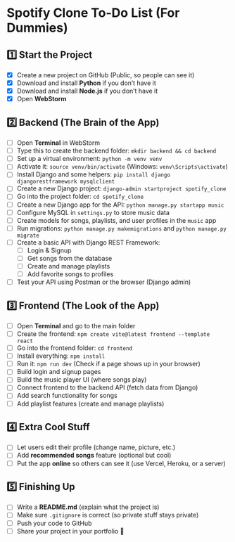 # Spotify Clone To-Do List (For Dummies)

## 1️⃣ Start the Project
- [x] Create a new project on GitHub (Public, so people can see it)
- [x] Download and install **Python** if you don’t have it
- [x] Download and install **Node.js** if you don’t have it
- [x] Open **WebStorm**

## 2️⃣ Backend (The Brain of the App)
- [ ] Open **Terminal** in WebStorm
- [ ] Type this to create the backend folder: `mkdir backend && cd backend`
- [ ] Set up a virtual environment: `python -m venv venv`
- [ ] Activate it: `source venv/bin/activate` (Windows: `venv\Scripts\activate`)
- [ ] Install Django and some helpers: `pip install django djangorestframework mysqlclient`
- [ ] Create a new Django project: `django-admin startproject spotify_clone`
- [ ] Go into the project folder: `cd spotify_clone`
- [ ] Create a new Django app for the API: `python manage.py startapp music`
- [ ] Configure MySQL in `settings.py` to store music data
- [ ] Create models for songs, playlists, and user profiles in the `music` app
- [ ] Run migrations: `python manage.py makemigrations` and `python manage.py migrate`
- [ ] Create a basic API with Django REST Framework:
    - [ ] Login & Signup
    - [ ] Get songs from the database
    - [ ] Create and manage playlists
    - [ ] Add favorite songs to profiles
- [ ] Test your API using Postman or the browser (Django admin)

## 3️⃣ Frontend (The Look of the App)
- [ ] Open **Terminal** and go to the main folder
- [ ] Create the frontend: `npm create vite@latest frontend --template react`
- [ ] Go into the frontend folder: `cd frontend`
- [ ] Install everything: `npm install`
- [ ] Run it: `npm run dev` (Check if a page shows up in your browser)
- [ ] Build login and signup pages
- [ ] Build the music player UI (where songs play)
- [ ] Connect frontend to the backend API (fetch data from Django)
- [ ] Add search functionality for songs
- [ ] Add playlist features (create and manage playlists)

## 4️⃣ Extra Cool Stuff
- [ ] Let users edit their profile (change name, picture, etc.)
- [ ] Add **recommended songs** feature (optional but cool)
- [ ] Put the app **online** so others can see it (use Vercel, Heroku, or a server)

## 5️⃣ Finishing Up
- [ ] Write a **README.md** (explain what the project is)
- [ ] Make sure `.gitignore` is correct (so private stuff stays private)
- [ ] Push your code to GitHub
- [ ] Share your project in your portfolio 🚀
